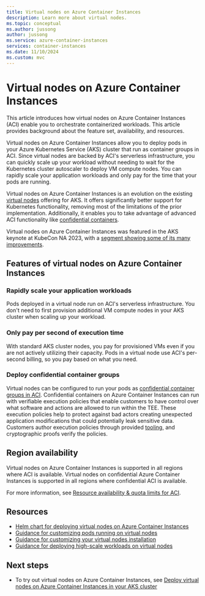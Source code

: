 ```yaml
---
title: Virtual nodes on Azure Container Instances
description: Learn more about virtual nodes.
ms.topic: conceptual
ms.author: jussong
author: jussong
ms.service: azure-container-instances
services: container-instances
ms.date: 11/10/2024
ms.custom: mvc
---
```


# Virtual nodes on Azure Container Instances

This article introduces how virtual nodes on Azure Container Instances (ACI) enable you to orchestrate containerized workloads. This article provides background about the feature set, availability, and resources.

Virtual nodes on Azure Container Instances allow you to deploy pods in your Azure Kubernetes Service (AKS) cluster that run as container groups in ACI. Since virtual nodes are backed by ACI's serverless infrastructure, you can quickly scale up your workload without needing to wait for the Kubernetes cluster autoscaler to deploy VM compute nodes. You can rapidly scale your application workloads and only pay for the time that your pods are running.

Virtual nodes on Azure Container Instances is an evolution on the existing [virtual nodes](/azure/aks/virtual-nodes) offering for AKS. It offers significantly better support for Kubernetes functionality, removing most of the limitations of the prior implementation. Additionally, it enables you to take advantage of advanced ACI functionality like [confidential containers](./container-instances-confidential-overview.md).

Virtual nodes on Azure Container Instances was featured in the AKS keynote at KubeCon NA 2023, with a [segment showing some of its many improvements](https://www.youtube.com/watch?v=yJOc3D52_Is&t=2330s).

## Features of virtual nodes on Azure Container Instances

### Rapidly scale your application workloads

Pods deployed in a virtual node run on ACI's serverless infrastructure. You don't need to first provision additional VM compute nodes in your AKS cluster when scaling up your workload.

### Only pay per second of execution time

With standard AKS cluster nodes, you pay for provisioned VMs even if you are not actively utilizing their capacity. Pods in a virtual node use ACI's per-second billing, so you pay based on what you need.

### Deploy confidential container groups

Virtual nodes can be configured to run your pods as [confidential container groups in ACI](./container-instances-confidential-overview.md). Confidential containers on Azure Container Instances can run with verifiable execution policies that enable customers to have control over what software and actions are allowed to run within the TEE. These execution policies help to protect against bad actors creating unexpected application modifications that could potentially leak sensitive data. Customers author execution policies through provided [tooling](https://github.com/Azure/azure-cli-extensions/blob/main/src/confcom/azext_confcom/README.md), and cryptographic proofs verify the policies.

## Region availability

Virtual nodes on Azure Container Instances is supported in all regions where ACI is available. Virtual nodes on confidential Azure Container Instances is supported in all regions where confidential ACI is available.

For more information, see [Resource availability & quota limits for ACI](container-instances-resource-and-quota-limits.md).

## Resources

* [Helm chart for deploying virtual nodes on Azure Container Instances](https://github.com/microsoft/virtualnodesOnAzureContainerInstances/tree/main/Helm/virtualnode)
* [Guidance for customizing pods running on virtual nodes](https://github.com/microsoft/virtualnodesOnAzureContainerInstances/blob/main/Docs/PodCustomizations.md)
* [Guidance for customizing your virtual nodes installation](https://github.com/microsoft/virtualnodesOnAzureContainerInstances/blob/main/Docs/NodeCustomizations.md)
* [Guidance for deploying high-scale workloads on virtual nodes](https://github.com/microsoft/virtualnodesOnAzureContainerInstances/blob/main/Docs/HighScaleBestPractices.md)

## Next steps

* To try out virtual nodes on Azure Container Instances, see [Deploy virtual nodes on Azure Container Instances in your AKS cluster](./container-instances-tutorial-virtual-nodes-helm.md)
